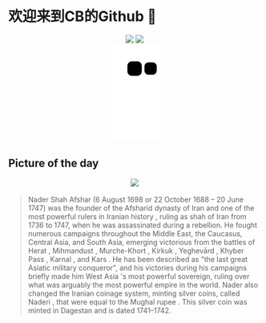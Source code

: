 
# 欢迎来到CB的Github 👋

<div align="center">
  <img height="137px" src="https://github-readme-stats.vercel.app/api?username=SuperCB&show_icons=true&theme=radical" />
  <img height="137px" src="https://github-readme-stats.vercel.app/api/top-langs/?username=SuperCB&hide_title=true&hide_border=true&layout=compact&langs_count=6&text_color=000&icon_color=fff" />
</div>


<div align="center">
    <img src="./contribution-snake/github-contribution-grid-snake.svg" />
</div>



## Picture of the day
<div align="center">
  <img width=400px src="https://upload.wikimedia.org/wikipedia/commons/thumb/c/c9/Coin_of_Nader_Shah%2C_minted_in_Daghestan_%28Dagestan%29.jpg/960px-Coin_of_Nader_Shah%2C_minted_in_Daghestan_%28Dagestan%29.jpg" />
</div>

>Nader Shah Afshar  (6 August 1698 or 22 October 1688 – 20 June 1747) was the founder of the  Afsharid dynasty  of  Iran  and one of the most powerful rulers in  Iranian history , ruling as  shah of Iran  from 1736 to 1747, when he was assassinated during a rebellion. He fought  numerous campaigns  throughout the Middle East, the Caucasus, Central Asia, and South Asia, emerging victorious from the battles of  Herat ,  Mihmandust ,  Murche-Khort ,  Kirkuk ,  Yeghevārd ,  Khyber Pass ,  Karnal , and  Kars . He has been described as "the last great Asiatic military conqueror", and his victories during his campaigns briefly made him  West Asia 's most powerful sovereign, ruling over what was arguably the most powerful empire in the world. Nader also changed the Iranian coinage system, minting silver coins, called  Naderi , that were equal to the Mughal  rupee . This silver coin was minted in  Dagestan  and is dated 1741–1742.


